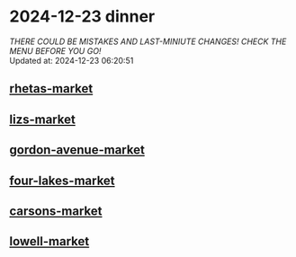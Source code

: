 # 2024-12-23 dinner  
*THERE COULD BE MISTAKES AND LAST-MINIUTE CHANGES! CHECK THE MENU BEFORE YOU GO!*  
Updated at: 2024-12-23 06:20:51  
## [rhetas-market](https://wisc-housingdining.nutrislice.com/menu/rhetas-market/dinner/2024-12-23)  
## [lizs-market](https://wisc-housingdining.nutrislice.com/menu/lizs-market/dinner/2024-12-23)  
## [gordon-avenue-market](https://wisc-housingdining.nutrislice.com/menu/gordon-avenue-market/dinner/2024-12-23)  
## [four-lakes-market](https://wisc-housingdining.nutrislice.com/menu/four-lakes-market/dinner/2024-12-23)  
## [carsons-market](https://wisc-housingdining.nutrislice.com/menu/carsons-market/dinner/2024-12-23)  
## [lowell-market](https://wisc-housingdining.nutrislice.com/menu/lowell-market/dinner/2024-12-23)  
  

